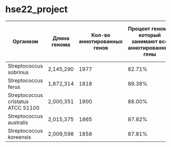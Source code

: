 # hse22_project

|Организм|Длина генома|Кол-во аннотированных генов|Процент генома, который занимают все аннотированные гены|Кол-во участков Z-ДНК с zh-score > 500| Общая длина участков Z-ДНК с zh-score > 500|
|-|-|-|-|-|-| 
|Streptococcus sobrinus|2,145,290|1977|82.71%|413|4166|
|Streptococcus ferus|1,872,314|1818|89.38%|1154|11374|
|Streptococcus cristatus ATCC 51100|2,000,351|1900|88.00%|1616|15884|
|Streptococcus australis|2,015,375|1865|87.82%|1546|15320|
|Streptococcus koreensis|2,009,598|1858|87.81%|1502|14812|
